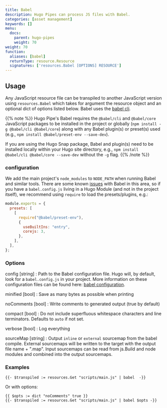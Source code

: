 ```yaml
---
title: Babel
description: Hugo Pipes can process JS files with Babel.
categories: [asset management]
keywords: []
menu:
  docs:
    parent: hugo-pipes
    weight: 70
weight: 70
function:
  aliases: [babel]
  returnType: resource.Resource
  signatures: ['resources.Babel [OPTIONS] RESOURCE']
---
```


## Usage

Any JavaScript resource file can be transpiled to another JavaScript version using `resources.Babel` which takes for argument the resource object and an optional dict of options listed below. Babel uses the [babel cli](https://babeljs.io/docs/en/babel-cli).

{{% note %}}
Hugo Pipe's Babel requires the `@babel/cli` and `@babel/core` JavaScript packages to be installed in the project or globally (`npm install -g @babel/cli @babel/core`) along with any Babel plugin(s) or preset(s) used (e.g., `npm install @babel/preset-env --save-dev`).

If you are using the Hugo Snap package, Babel and plugin(s) need to be installed locally within your Hugo site directory, e.g., `npm install @babel/cli @babel/core --save-dev` without the `-g` flag.
{{% /note %}}

### configuration

We add the main project's `node_modules` to `NODE_PATH` when running Babel and similar tools. There are some known [issues](https://github.com/babel/babel/issues/5618) with Babel in this area, so if you have a `babel.config.js` living in a Hugo Module (and not in the project itself), we recommend using `require` to load the presets/plugins, e.g.:

```js
module.exports = {
  presets: [
    [
      require("@babel/preset-env"),
      {
        useBuiltIns: "entry",
        corejs: 3,
      },
    ],
  ],
};
```

### Options

config [string]
: Path to the Babel configuration file. Hugo will, by default, look for a `babel.config.js` in your project. More information on these configuration files can be found here: [babel configuration](https://babeljs.io/docs/en/configuration).

minified [bool]
: Save as many bytes as possible when printing

noComments [bool]
: Write comments to generated output (true by default)

compact [bool]
: Do not include superfluous whitespace characters and line terminators. Defaults to `auto` if not set.

verbose [bool]
: Log everything

sourceMap [string]
: Output `inline` or `external` sourcemap from the babel compile. External sourcemaps will be written to the target with the output file name + ".map". Input sourcemaps can be read from js.Build and node modules and combined into the output sourcemaps.

### Examples

```go-html-template
{{- $transpiled := resources.Get "scripts/main.js" | babel  -}}
```

Or with options:

```go-html-template
{{ $opts := dict "noComments" true }}
{{- $transpiled := resources.Get "scripts/main.js" | babel $opts -}}
```
